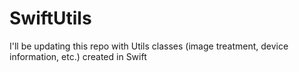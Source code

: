 # SwiftUtils
I'll be updating this repo with Utils classes (image treatment, device information, etc.) created in Swift
